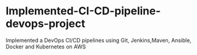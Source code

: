 # Implemented-CI-CD-pipeline-devops-project
Implemented a DevOps CI/CD pipelines using Git, Jenkins,Maven, Ansible, Docker and Kubernetes on AWS
